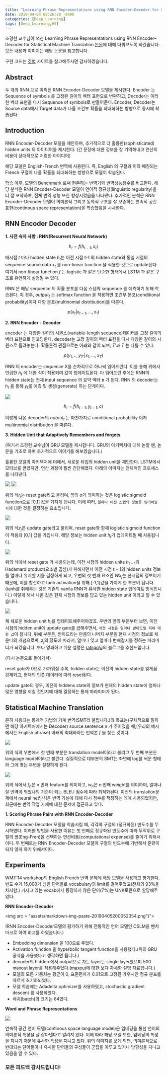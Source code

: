 ```yaml
---
title: "Learning Phrase Representations using RNN Encoder–Decoder for Statistical Machine Translation"
date: 2019-04-04 08:26:28 -0400
categories: [Deep_Learning]
tags: [Deep_Learning,HS]
---
```


조경현 교수님이 쓰신 Learning Phrase Representations using RNN Encoder–Decoder for Statistical Machine Translation [논문]("https://www.aclweb.org/anthology/D14-1179")에 대해 다뤄보도록 하겠습니다. 모든 내용과 이미지는 해당 논문을 참고합니다.

구현 코드는 [깃헙]("https://github.com/hskimim/Natural_language_Processing_self_study/tree/master/RNN_Seq2Seq") 사이트를 참고해주시면 감사하겠습니다.

## Abstract

두 개의 RNN 으로 이뤄진 RNN Encoder-Decoder 모델을 제시한다.
Encoder 는 Sequence of symbols 를 고정된 길이의 벡터 표현으로 변환하고, Decoder는 이러한 벡터 표현을 다시 Sequence of symbols로 만들어준다. Encoder, Decoder는 Source data에서 Target data가 나올 조건부 확률을 최대화하는 방향으로 동시에 학습된다.

## Introduction

RNN Encoder-Decoder 모델을 제안하며, 추가적으로 더 훌륭한(sophisticated) hidden units 의 아이디어를 제시한다. (긴 문장에 대한 정보를 잘 기억해내고 연산의 비용이 상대적으로 저렴한 아이디어)

해당 모델은 English-French 번역에 사용된다. 즉, English 의 구절과 이와 매칭되는 French 구절이 나올 확률을 최대화하는 방향으로 모델이 학습된다.

학습 이후, 모델의 Benchmark 로써 현존하는 번역기와 번역성능점수를 비교한다. 해당 분석은 RNN Encoder-Decoder 모델이 언어적 정규성(linguistic regularity)을 더 잘 포착하며, 전체 번역 성능 또한 향상시켰음을 나타낸다. 추가적인 분석은 RNN Encoder-Decoder 모델이 의미론적 그리고 동의적 구조를 잘 보존하는 연속적 공간 표현(continous space representation)을 학습했음을 시사한다.

## RNN Encoder Decoder

**1. 사전 숙지 사항 : RNN(Recurrent Neural Network)**

$$h_{t} = f(h_{t-1},x_{t})$$

매시점 $t$ 마다 hidden state $h_{t}$는 이전 시점 t-1 의 hidden state와 동일 시점의 sequence source data $x_{t}$ 를 non-linear function 을 적용한 것으로 update된다. 여기서 non-linear function $f$ 는 logistic 과 같은 단순한 형태에서 LSTM 과 같은 구조로 유연하게 설정될 수 있다.

RNN 은 해당 sequence 의 확률 분포를 다음 스텝의 sequence 를 예측하기 위해 학습된다. 이 경우, $output_{t}$ 는 softmax function 을 적용하면 조건부 분포(conditional probability)이자 다항 분포(multinomial distribution)를 따른다.

$$p(x_{t}|x_{t-1},...,x_{1})$$

**2. RNN  Encoder - Decoder**

encoder 는 다양한 길이의 시퀀스(variable-length sequence)데이터를  고정 길이의 벡터 표현으로 인코딩한다. decoder는 고정 길이의 벡터 표현을 다시 다양한 길이의 시퀀스로 돌려놓는다. 확률론적 관점으로는 아래와 같이 되며, $T'$과 $T$ 는 다를 수 있다.

$$p(y_{1},..,y_{T'}|x_{1},...,x_{T})$$


RNN 의 encoder는 sequence X를 순차적으로 하나씩 읽어드린다. 이를 통해 위에서 언급한 $h_t$ 에 대한 식이 적용되며 값이 업데이트된다. 다 읽어드린 후에는 RNN의 hidden state는 전체 input sequence 의 요약 벡터 **c** 가 된다. RNN 의 decoder는 $h_{t}$
를 통해 $y_{t}$를 예측 및 생성(generate) 하는 단계이다.

<img src = "assets/markdown-img-paste-20190405165911520.png">

$$h_{t} = f(h_{t-1},y_{t-1},c)$$

이렇게 나온 decoder의 $output_{t}$ 는 마찬가지로 conditional probability 이자 multinomial distribution 을 따른다.

**3. Hidden Unit that Adaptively Remembers and forgets**

(여기서 조경현 교수님이 GRU 모델을 제시합니다. GRU의 아키텍처에 대해 논할 땐, 논문을 기초로 하며 추가적으로 이야기를 해보겠습니다.)

훌륭한 모델의 아키텍처에 더해서, 새로운 타입의 hidden unit을 제안한다. LSTM에서 모티브를 받았지만, 연산 과정이 훨씬 간단해졌다. 아래의 이미지는 전체적인 프로세스를 나타낸다.


<img src = "assets/markdown-img-paste-20190405165934591.png">

<img src = "assets/markdown-img-paste-20190405170732991.png">

위의 식$r_{j}$는 reset gate라고 불리며, 앞의 $\sigma$가 의미하는 것은 logistic sigmoid function으로 [0,1] 값을 가지게 됩니다. 이에 따라, `얼마나 이전 스텝의 정보를 잊어버릴 지`에 대한 것을 결정하는 요소입니다.

<img src = "assets/markdown-img-paste-20190405170724448.png">

위의 식$z_{j}$은 update gate라고 불리며, reset gate와 함께 logistic sigmoid function이 적용되 [0,1] 값을 가집니다. 해당 정보는 hidden unit $h_t$가 업데이트될 때 사용됩니다.

<img src = "assets/markdown-img-paste-20190405171125203.png">

위의 식에서 reset gate 가 사용되는데, 이전 시점의 hidden units $h_{t-1}$과 Hadamard product(요소별 곱셈)가 취해지면서 이전 시점 $t-1$의 hidden units 정보를 얼마나 유지할 지를 결정하게 되고, 우변의 첫 번째 요소인 $Wx_{j}$는 현시점의 정보이기 때문에, 이를 합산하고 tanh activation을 취해 [-1,1]값을 가지게 한 부분이 됩니다. (tanh를 취해주는 것은 기존의 vanila RNN과 유사한 hidden state 업데이트 방식입니다.) 이렇게 해서 나온 값은 현재 시점의 정보를 담고 있는 hidden unit 이라고 할 수 있습니다.

<img src = "assets/markdown-img-paste-20190405171103264.png">

제 새로운 hidden unit $h_{t}$를 업데이트해주어야겠죠. 우변의 앞의 부분부터 보면, 이전 시점의 hidden unit에 update gate를 곱해주면서, ``이전 시점을 얼마나 받아드릴 지에 대한 값``이 됩니다. 뒤에 부분은, 받아드리는 만큼의 나머지 부분을 현재 시점의 정보로 채운다의 개념으로써, $z_j$의 정도에 따라서, 얼마나 잊고 얼마나 변해갈지를 정하는 파라미터가 되겠습니다. 보다 명쾌하고 쉬운 설명은 [ratsgo]("https://ratsgo.github.io/deep%20learning/2017/05/13/GRU/")님의 블로그를 추천드립니다.

(다시 논문으로 돌아가서)

reset gate가 0으로 가까워질 수록, hidden state는 이전의 hidden state를 잊게끔 강제되고, 현재의 인풋 데이터에 따라 reset된다.

update gate의 경우, 이전의 hiddens state의 정보가 현재의 hidden state에 얼마나 많은 영향을 끼칠 것인지에 대해 결정하는 통제 파라미터가 된다.

## Statistical Machine Translation

흔히 사용되는 통계적 기법의 기계 번역(SMT라 불립니다.)의 목표는(구체적으로 말하면 해당 아키텍처에서는 Decoder) source sentence $e$ 가 주어졌을 때,(우리의 예시에서는 English phrase) 아래의 최대화하는 번역본 $f$ 을 찾는 것이다.

<img src = "assets/markdown-img-paste-20190405201524609.png">

위의 식의 우변에서 첫 번째 부분은 translation model이라고 불리고 두 번째 부분은 language model이라고 불린다. 실질적으로 대부분의 SMT는 좌변에 log를 씌운 형태와 그에 맞는 우변을 설정하게 된다.

<img src = "assets/markdown-img-paste-20190405201544270.png">

위의 식에서 $f_{n}$은 n 번째 feature를 의미하고, $w_{n}$은 n 번째 weight를 의미하며, 얼마나 잘 번역이 되었냐의 기준이 되는 BLEU 점수에 따라 최적화된다. 이전의 translation문제에서 neural net방식은 번역 가설에 대해 다시 점수를 책정하는 데에 사용되었지만, 최근에는 번역 작업 자체에 대한 문제에 접근하고 있다.

**1. Scoring Phrase Pairs with RNN Encoder-Decoder**

RNN Encoder-Decoder 모델을 학습시킬 때, 각각의 구절의 (정규화된) 빈도수를 무시하였다. 이러한 방법을 사용한 이유는 첫 번째로 정규화된 빈도수에 따라 무작위로 구절의 쌍(Eng-Fren)을 선택하는 연산비용(computational expense)를 줄이기 위해서이다. 두 번째로는 RNN Encoder-Decoder 모델이 구절의 빈도수에 기반해서 훈련이 되지 않게 하기 위해서이다.

## Experiments

WMT'14 workshop의 English French 번역 문제에 해당 모델을 사용하고 평가한다. 빈도 수가 15,000가 넘은 단어들로 vocabulary의 limit를 걸어주었고(전체의 93%을 차지함.) 가지고 있는 vocab에서 등장하지 않은 단어(7%)는 UNK토큰으로 할당해주었다.

**RNN Encoder-Decoder**

<img src = "assets/markdown-img-paste-20190405200052354.png")">

(RNN Encoder-Decoder모델의 평가하기 위해 전통적인 언어 모델인 CSLM을 벤치마크로 하여 비교를 하였습니다.)

- Embedding dimension 을 100으로 주었다.
- Activation function 을 hyperbolic tangent function을 사용했다.(위의 GRU 공식을 사용했다고 생각하면 됩니다.)
- decoder의 hidden 에서 output으로 가는 layer는 single layer였으며 500 maxout layer를 적용해주었다.([maxout]("https://stats.stackexchange.com/questions/129698/what-is-maxout-in-neural-network")에 대한 보다 자세한 설명 자료입니다.)
- 모델의 모든 가중치는 평균이 0, 표준편차가 0.01으로 고정된 가우시안 정규 분포를 따르게 초기화되었다.
- 모델 학습에는 Adadelta optimizer를 사용하였고, stochastic gradient descent 를 사용하였다.
- 배치(batch)의 크기는 64였다.

**Word and Phrase Representations**

<img src = "assets/markdown-img-paste-20190405200858641.png">

연속적 공간 언어 모델(continous space language model)은 임베딩을 통한 언어의 의미론적 특성을 잘 잡아낸다고 알려져 있다. 이에 따라 해당 모델 또한, 임베딩의 특성을 지니기 때문에 유사한 특성을 지니고 있다. 위의 이미지를 보게 되면, 의미론적으로 반대되는 단어들이나 유사한 단어들의 구성들이 군집을 이루고 있거나 방향성을 지니고 있음을 알 수 있다.

### 모든 피드백 감사드립니다!
